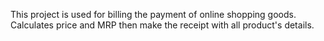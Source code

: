 This project is used for billing the payment of online shopping goods.
Calculates price and MRP then make the receipt with all product's details.
